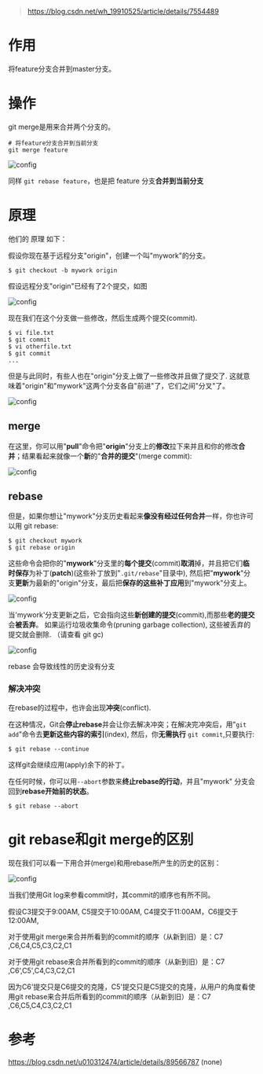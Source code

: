 > https://blog.csdn.net/wh_19910525/article/details/7554489

# 作用

将feature分支合并到master分支。

# 操作

git merge是用来合并两个分支的。

```
# 将feature分支合并到当前分支
git merge feature
```

![config](images/3.gif)


同样 `git rebase feature`，也是把 feature 分支**合并到当前分支**

# 原理

他们的 原理 如下：

假设你现在基于远程分支"origin"，创建一个叫"mywork"的分支。

```
$ git checkout -b mywork origin
```

假设远程分支"origin"已经有了2个提交，如图

![config](images/7.png)

现在我们在这个分支做一些修改，然后生成两个提交(commit).

```
$ vi file.txt
$ git commit
$ vi otherfile.txt
$ git commit
...
```

但是与此同时，有些人也在"origin"分支上做了一些修改并且做了提交了. 这就意味着"origin"和"mywork"这两个分支各自"前进"了，它们之间"分叉"了。

![config](images/8.png)

## merge

在这里，你可以用"**pull**"命令把"**origin**"分支上的**修改**拉下来并且和你的修改**合并**；结果看起来就像一个**新**的"**合并的提交**"(merge commit):

![config](images/9.png)

## rebase

但是，如果你想让"mywork"分支历史看起来**像没有经过任何合并**一样，你也许可以用 git rebase:

```
$ git checkout mywork
$ git rebase origin
```

这些命令会把你的"**mywork**"分支里的**每个提交**(commit)**取消**掉，并且把它们**临时保存**为补丁(**patch**)(这些补丁放到"`.git/rebase`"目录中), 然后把"**mywork**"分支**更新**为最新的"origin"分支，最后把**保存的这些补丁应用**到"mywork"分支上。

![config](images/10.png)

当'mywork'分支更新之后，它会指向这些**新创建的提交**(commit),而那些**老的提交**会**被丢弃**。 如果运行垃圾收集命令(pruning garbage collection), 这些被丢弃的提交就会删除. （请查看 git gc)

![config](images/11.png)

rebase 会导致线性的历史没有分支

### 解决冲突

在rebase的过程中，也许会出现**冲突**(conflict). 

在这种情况，Git会**停止rebase**并会让你去解决冲突；在解决完冲突后，用"`git add`"命令去**更新这些内容的索引**(index), 然后，你**无需执行** `git commit`,只要执行:

```
$ git rebase --continue
```

这样git会继续应用(apply)余下的补丁。

在任何时候，你可以用`--abort`参数来**终止rebase的行动**，并且"mywork" 分支会回到**rebase开始前的状态**。

```
$ git rebase --abort
```

# git rebase和git merge的区别

现在我们可以看一下用合并(merge)和用rebase所产生的历史的区别：

![config](images/12.png)

当我们使用Git log来参看commit时，其commit的顺序也有所不同。

假设C3提交于9:00AM, C5提交于10:00AM, C4提交于11:00AM，C6提交于12:00AM,

对于使用git merge来合并所看到的commit的顺序（从新到旧）是：C7 ,C6,C4,C5,C3,C2,C1

对于使用git rebase来合并所看到的commit的顺序（从新到旧）是：C7 ,C6‘,C5',C4,C3,C2,C1

因为C6'提交只是C6提交的克隆，C5'提交只是C5提交的克隆，从用户的角度看使用git rebase来合并后所看到的commit的顺序（从新到旧）是：C7 ,C6,C5,C4,C3,C2,C1

# 参考

https://blog.csdn.net/u010312474/article/details/89566787 (none)